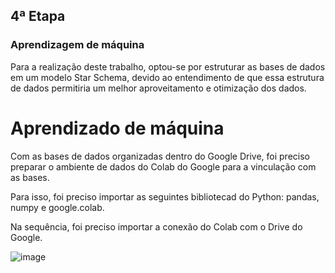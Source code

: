 ## 4ª Etapa
###  Aprendizagem de máquina

Para a realização deste trabalho, optou-se por estruturar as bases de dados em um modelo Star Schema, devido ao entendimento de que essa estrutura de dados permitiria um melhor aproveitamento e otimização dos dados. 

# Aprendizado de máquina

Com as bases de dados organizadas dentro do Google Drive, foi preciso preparar o ambiente de dados do Colab do Google para a vinculação com as bases.

Para isso, foi preciso importar as seguintes bibliotecad do Python: pandas, numpy e google.colab.

Na sequência, foi preciso importar a conexão do Colab com o Drive do Google.

![image](https://github.com/Tecnologia-em-Banco-de-Dados-PUC-Minas/eixo5_grupo1_20241/assets/138826075/a523d31e-1f48-4e2e-8154-02f0e2e5d482)

